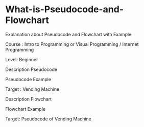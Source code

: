 # What-is-Pseudocode-and-Flowchart

Explanation about Pseudocode and Flowchart with Example

Course : Intro to Programming or Visual Programming / Internet Programming 

Level: Beginner

Description Pseudocode

Pseudocode Example 

Target : Vending Machine 

Description Flowchart

Flowchart Example

Target: Pseudocode of Vending Machine
